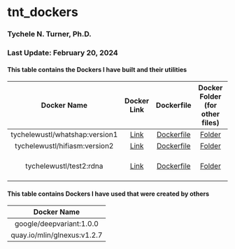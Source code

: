 # tnt_dockers

### Tychele N. Turner, Ph.D.
### Last Update: February 20, 2024

#### This table contains the Dockers I have built and their utilities


| Docker Name | Docker Link | Dockerfile | Docker Folder (for other files) | Program Location |
| :---: | :---: | :---: | :---: | :---: |
| tychelewustl/whatshap:version1 | [Link](https://hub.docker.com/r/tychelewustl/whatshap) | [Dockerfile](whatshap/Dockerfile) | [Folder](whatshap/) | `/opt/conda/bin/whatshap` |
| tychelewustl/hifiasm:version2 | [Link](https://hub.docker.com/r/tychelewustl/hifiasm) | [Dockerfile](hifiasm/Dockerfile) | [Folder](hifiasm) | `/opt/conda/bin/hifiasm` |
| tychelewustl/test2:rdna | [Link]() | [Dockerfile](rdna/Dockerfile) | [Folder](rdna) | several requisites for running RNA scripts, digital karyotype scripts |

#### This table contains Dockers I have used that were created by others

| Docker Name |
| :---: |
| google/deepvariant:1.0.0 |
| quay.io/mlin/glnexus:v1.2.7 |

